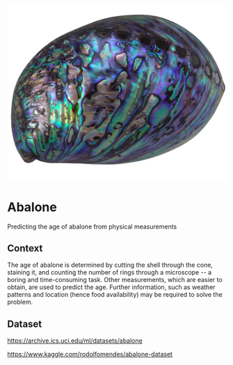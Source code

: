![Abalone](abalone.png)

# Abalone
Predicting the age of abalone from physical measurements

## Context
The age of abalone is determined by cutting the shell through the cone, staining it, and counting the number of rings through a microscope -- a boring and time-consuming task. Other measurements, which are easier to obtain, are used to predict the age. Further information, such as weather patterns and location (hence food availability) may be required to solve the problem.

## Dataset
https://archive.ics.uci.edu/ml/datasets/abalone

https://www.kaggle.com/rodolfomendes/abalone-dataset
